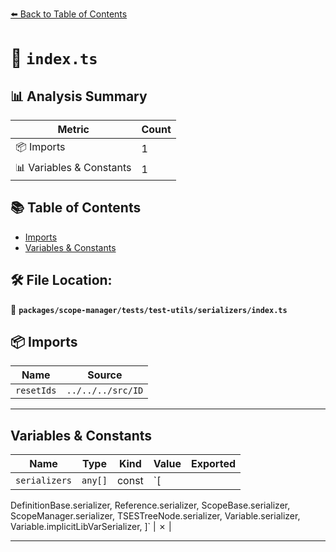[⬅️ Back to Table of Contents](../../../../../index.md)

# 📄 `index.ts`

## 📊 Analysis Summary

| Metric | Count |
|--------|-------|
| 📦 Imports | 1 |
| 📊 Variables & Constants | 1 |

## 📚 Table of Contents

- [Imports](#imports)
- [Variables & Constants](#variables-constants)

## 🛠️ File Location:
📂 **`packages/scope-manager/tests/test-utils/serializers/index.ts`**

## 📦 Imports

| Name | Source |
|------|--------|
| `resetIds` | `../../../src/ID` |


---

## Variables & Constants

| Name | Type | Kind | Value | Exported |
|------|------|------|-------|----------|
| `serializers` | `any[]` | const | `[
  DefinitionBase.serializer,
  Reference.serializer,
  ScopeBase.serializer,
  ScopeManager.serializer,
  TSESTreeNode.serializer,
  Variable.serializer,
  Variable.implicitLibVarSerializer,
]` | ✗ |


---